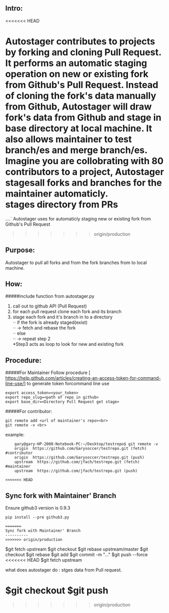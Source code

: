 Intro: 
--------
<<<<<<< HEAD

Autostager contributes to projects by forking and cloning Pull Request. It performs an automatic staging operation on new or existing fork from Github's Pull Request. Instead of cloning the fork's data manually from Github, Autostager will draw fork's data from Github and stage in base directory at local machine. It also allows maintainer to test branch/es and  merge branch/es.  
Imagine you are collobrating with 80 contributors to a project, Autostager stagesall forks and branches for the maintainer automaticly.    
stages directory from PRs
=======
....`
Autostager uses for automaticly staging new or existing fork from Github's Pull Request<br>

>>>>>>> origin/production

Purpose:
--------

Autostager to pull all forks and from the fork branches from <repo> to local machine.<br>

How:<br>
--------
#####include function from autostager.py
1. call out to github APl (Pull Request)<br>
2. for each pull request clone each fork and its branch <br>
3. stage each fork and it's branch in to a directory<br>
⋅⋅ if the fork is already staged(exist) <br>
⋅⋅ -> fetch and rebase the fork <br>
⋅⋅ else<br>
⋅⋅ -> repeat step 2<br>
*Step3 acts as loop to look for new and existing fork<br> 

Procedure:<br>
---------
#####For Maintainer
Follow procedure [ https://help.github.com/articles/creating-an-access-token-for-command-line-use/] to generate token forcommand line use
```
export access_token=<your_token>
export repo_slug=<path of repo in github>
export base_dir=<Directory Pull Request get stage>
```
#####For contributor:
```	
git remote add <url of maintainer's repo><br>
git remote -v <br>
``` 	

example:
```
	gary@gary-HP-2000-Notebook-PC:~/Desktop/testrepo$ git remote -v 
	origin	https://github.com/Garysoccer/testrepo.git (fetch) #contributor
	origin	https://github.com/Garysoccer/testrepo.git (push)
	upstream  https://github.com/jfach/testrepo.git (fetch) #maintainer	
	upstream  https://github.com/jfach/testrepo.git (push)

<<<<<<< HEAD
```
Sync fork with Maintainer' Branch 
----------
Ensure github3 version is 0.9.3
```
pip install --pre github3.py

=======
Sync fork with Maintainer' Branch 
----------
>>>>>>> origin/production
```
$git fetch upstream
$git checkout <master>
$git rebase upstream/master
$git checkout <branch>
$git rebase <master>
$git add <file>
$git commit -m "..."
$git push --force
<<<<<<< HEAD
$git fetch upstream


what does autostager do : stges data from Pull request.

$git checkout <master>
$git push
=======

>>>>>>> origin/production




